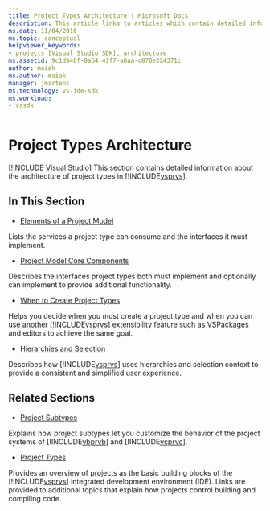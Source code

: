 ```yaml
---
title: Project Types Architecture | Microsoft Docs
description: This article links to articles which contain detailed information about the architecture of project types in Visual Studio.
ms.date: 11/04/2016
ms.topic: conceptual
helpviewer_keywords:
- projects [Visual Studio SDK], architecture
ms.assetid: 9c1d940f-8a54-41f7-a8aa-c870e324371c
author: maiak
ms.author: maiak
manager: jmartens
ms.technology: vs-ide-sdk
ms.workload:
- vssdk
---
```

# Project Types Architecture

 [!INCLUDE [Visual Studio](~/includes/applies-to-version/vs-windows-only.md)]
This section contains detailed information about the architecture of project types in [!INCLUDE[vsprvs](../../code-quality/includes/vsprvs_md.md)].

## In This Section
- [Elements of a Project Model](../../extensibility/internals/elements-of-a-project-model.md)

 Lists the services a project type can consume and the interfaces it must implement.

- [Project Model Core Components](../../extensibility/internals/project-model-core-components.md)

 Describes the interfaces project types both must implement and optionally can implement to provide additional functionality.

- [When to Create Project Types](../../extensibility/internals/when-to-create-project-types.md)

 Helps you decide when you must create a project type and when you can use another [!INCLUDE[vsprvs](../../code-quality/includes/vsprvs_md.md)] extensibility feature such as VSPackages and editors to achieve the same goal.

- [Hierarchies and Selection](../../extensibility/internals/hierarchies-and-selection.md)

 Describes how [!INCLUDE[vsprvs](../../code-quality/includes/vsprvs_md.md)] uses hierarchies and selection context to provide a consistent and simplified user experience.

## Related Sections
- [Project Subtypes](../../extensibility/internals/project-subtypes.md)

 Explains how project subtypes let you customize the behavior of the project systems of [!INCLUDE[vbprvb](../../code-quality/includes/vbprvb_md.md)] and [!INCLUDE[vcprvc](../../code-quality/includes/vcprvc_md.md)].

- [Project Types](../../extensibility/internals/project-types.md)

 Provides an overview of projects as the basic building blocks of the [!INCLUDE[vsprvs](../../code-quality/includes/vsprvs_md.md)] integrated development environment (IDE). Links are provided to additional topics that explain how projects control building and compiling code.

